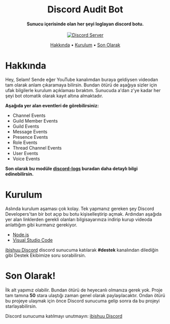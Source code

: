 <h1 align="center">
  <br>
  Discord Audit Bot
  <br>
</h1>

<h4 align="center">Sunucu içerisinde olan her şeyi loglayan discord botu.</h4>

<p align="center">
  <a href="https://discord.gg/red">
    <img src="https://discordapp.com/api/guilds/875040706421469224/widget.png?style=shield" alt="Discord Server">
  </a>
</p>

<p align="center">
  <a href="#overview">Hakkında</a>
  •
  <a href="#kurulum">Kurulum</a>
  •
  <a href="#son-olarak">Son Olarak</a>
</p>

# Hakkında

Hey, Selam! Sende eğer YouTube kanalımdan buraya geldiysen videodan tam olarak anlam çıkaramaya bilirsin.
Bundan ötürü de aşağıya sizler için ufak bilgilerle kurulum açıklaması bıraktım.
Sunucuda a'dan z'ye kadar her şeyi bot otomatik olarak kayıt altına almaktadır.

**Aşağıda yer alan eventleri de görebilirsiniz:**

- Channel Events
- Guild Member Events
- Guild Events
- Message Events
- Presence Events
- Role Events
- Thread Channel Events
- User Events
- Voice Events

**Son olarak bu modüle [discord-logs](https://discord-logs.js.org) buradan daha detaylı bilgi edinebilirsin.**

# Kurulum

Aslında kurulum aşaması çok kolay. Tek yapmanız gereken şey Discord Developers'tan bir bot açıp
bu botu kişiselleştirip açmak. Ardından aşağıda yer alan linklerden gerekli olanları bilgisayarınıza
indirip kurup videoda anlattığım gibi kurmanız gerekiyor.

- [Node.js](https://nodejs.org/en/)
- [Visual Studio Code](https://code.visualstudio.com)

[ibishuu Discord](https://discord.gg/fMsMuMWf) discord sunucuma katılarak **#destek** kanalından dilediğin
gibi Destek Ekibimize soru sorabilirsin.

# Son Olarak!

İlk alt yapımız olabilir. Bundan ötürü de heyecanlı olmanıza gerek yok. Proje tam tamına **50** stara
ulaştığı zaman genel olarak paylaşılacaktır. Ondan ötürü bu projeye ulaşmak için önce Discord sunucuma gelip
sonra da bu projeyi starlayabilirsin. 

Discord sunucuma katılmayı unutmayın: [ibishuu Discord](https://discord.gg/fMsMuMWf)

